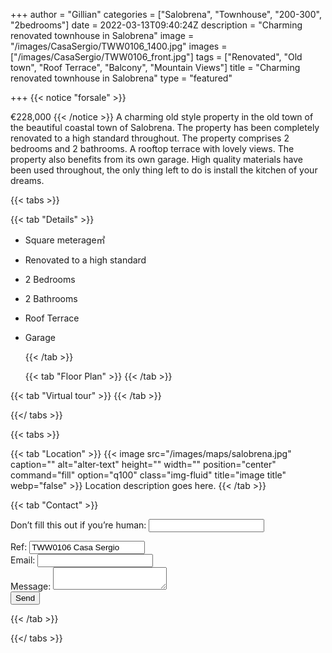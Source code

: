 +++
author = "Gillian"
categories = ["Salobrena", "Townhouse", "200-300", "2bedrooms"]
date = 2022-03-13T09:40:24Z
description = "Charming renovated townhouse in Salobrena"
image = "/images/CasaSergio/TWW0106_1400.jpg"
images = ["/images/CasaSergio/TWW0106_front.jpg"]
tags = ["Renovated", "Old town", "Roof Terrace", "Balcony", "Mountain Views"]
title = "Charming renovated townhouse in Salobrena"
type = "featured"

+++
{{< notice "forsale" >}}

€228,000 {{< /notice >}} A charming old style property in the old town of the beautiful coastal town of Salobrena. The property has been completely renovated to a high standard throughout. The property comprises 2 bedrooms and 2 bathrooms. A rooftop terrace with lovely views. The property also benefits from its own garage. High quality materials have been used throughout, the only thing left to do is install the kitchen of your dreams. 

{{< tabs >}}

{{< tab "Details" >}}

* Square meterage&#x33A1;
* Renovated to a high standard
* 2 Bedrooms
* 2 Bathrooms
* Roof Terrace
* Garage

  {{< /tab >}}

  {{< tab "Floor Plan" >}}  {{< /tab >}}

{{< tab "Virtual tour" >}}  {{< /tab >}}

{{</ tabs >}}

{{< tabs >}}

{{< tab "Location" >}} {{< image src="/images/maps/salobrena.jpg" caption="" alt="alter-text" height="" width="" position="center" command="fill" option="q100" class="img-fluid" title="image title" webp="false" >}} Location description goes here. {{< /tab >}}

{{< tab "Contact" >}} <form name="propertyContact" method="POST" netlify-honeypot="bot-field" data-netlify="true"> <div class="form-group"> <p class="d-none"><label>Don’t fill this out if you’re human: <input name="bot-field" /></label></p> </div> <div class="form-group"> <label>Ref: <input name="property-ref" class="form-control" value="TWW0106 Casa Sergio" readonly/></label> </div> <div class="form-group"> <label>Email: <input type="text" class="form-control" name="email" /></label> </div> <div class="form-group"> <label>Message: </label> <textarea name="message" class="form-control"></textarea> </div> <button type="submit" class="btn btn-primary">Send</button> </form> {{< /tab >}}

{{</ tabs >}}